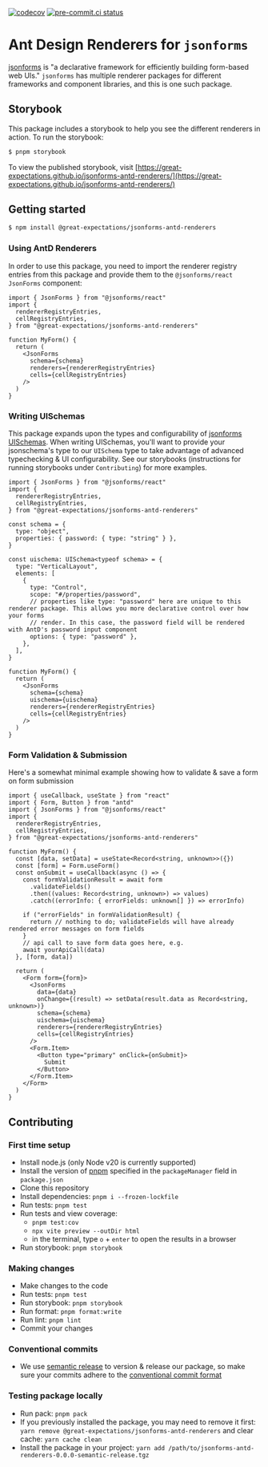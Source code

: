 [![codecov](https://codecov.io/gh/great-expectations/jsonforms-antd-renderers/graph/badge.svg?token=aDz1isILuA)](https://codecov.io/gh/great-expectations/jsonforms-antd-renderers)
[![pre-commit.ci status](https://results.pre-commit.ci/badge/github/great-expectations/jsonforms-antd-renderers/main.svg)](https://results.pre-commit.ci/latest/github/great-expectations/jsonforms-antd-renderers/main)

# Ant Design Renderers for `jsonforms`

[jsonforms](jsonforms.io) is "a declarative framework for efficiently building form-based web UIs." `jsonforms` has multiple renderer packages for different frameworks and component libraries, and this is one such package.

## Storybook

This package includes a storybook to help you see the different renderers in action. To run the storybook:

```bash
$ pnpm storybook
```

To view the published storybook, visit [https://great-expectations.github.io/jsonforms-antd-renderers/](https://great-expectations.github.io/jsonforms-antd-renderers/)

## Getting started

```bash
$ npm install @great-expectations/jsonforms-antd-renderers
```

### Using AntD Renderers

In order to use this package, you need to import the renderer registry entries from this package and provide them to the `@jsonforms/react` `JsonForms` component:

```tsx
import { JsonForms } from "@jsonforms/react"
import {
  rendererRegistryEntries,
  cellRegistryEntries,
} from "@great-expectations/jsonforms-antd-renderers"

function MyForm() {
  return (
    <JsonForms
      schema={schema}
      renderers={rendererRegistryEntries}
      cells={cellRegistryEntries}
    />
  )
}
```

### Writing UISchemas

This package expands upon the types and configurability of [jsonforms UISchemas](https://jsonforms.io/docs/uischema). When writing UISchemas, you'll want to provide your jsonschema's type to our `UISchema` type to take advantage of advanced typechecking & UI configurability. See our storybooks (instructions for running storybooks under `Contributing`) for more examples.

```tsx
import { JsonForms } from "@jsonforms/react"
import {
  rendererRegistryEntries,
  cellRegistryEntries,
} from "@great-expectations/jsonforms-antd-renderers"

const schema = {
  type: "object",
  properties: { password: { type: "string" } },
}

const uischema: UISchema<typeof schema> = {
  type: "VerticalLayout",
  elements: [
    {
      type: "Control",
      scope: "#/properties/password",
      // properties like type: "password" here are unique to this renderer package. This allows you more declarative control over how your forms
      // render. In this case, the password field will be rendered with AntD's password input component
      options: { type: "password" },
    },
  ],
}

function MyForm() {
  return (
    <JsonForms
      schema={schema}
      uischema={uischema}
      renderers={rendererRegistryEntries}
      cells={cellRegistryEntries}
    />
  )
}
```

### Form Validation & Submission

Here's a somewhat minimal example showing how to validate & save a form on form submission

```tsx
import { useCallback, useState } from "react"
import { Form, Button } from "antd"
import { JsonForms } from "@jsonforms/react"
import {
  rendererRegistryEntries,
  cellRegistryEntries,
} from "@great-expectations/jsonforms-antd-renderers"

function MyForm() {
  const [data, setData] = useState<Record<string, unknown>>({})
  const [form] = Form.useForm()
  const onSubmit = useCallback(async () => {
    const formValidationResult = await form
      .validateFields()
      .then((values: Record<string, unknown>) => values)
      .catch((errorInfo: { errorFields: unknown[] }) => errorInfo)

    if ("errorFields" in formValidationResult) {
      return // nothing to do; validateFields will have already rendered error messages on form fields
    }
    // api call to save form data goes here, e.g.
    await yourApiCall(data)
  }, [form, data])

  return (
    <Form form={form}>
      <JsonForms
        data={data}
        onChange={(result) => setData(result.data as Record<string, unknown>)}
        schema={schema}
        uischema={uischema}
        renderers={rendererRegistryEntries}
        cells={cellRegistryEntries}
      />
      <Form.Item>
        <Button type="primary" onClick={onSubmit}>
          Submit
        </Button>
      </Form.Item>
    </Form>
  )
}
```

## Contributing

### First time setup

- Install node.js (only Node v20 is currently supported)
- Install the version of [pnpm](https://pnpm.io/installation) specified in the `packageManager` field in `package.json`
- Clone this repository
- Install dependencies: `pnpm i --frozen-lockfile`
- Run tests: `pnpm test`
- Run tests and view coverage:
  - `pnpm test:cov`
  - `npx vite preview --outDir html`
  - in the terminal, type `o` + `enter` to open the results in a browser
- Run storybook: `pnpm storybook`

### Making changes

- Make changes to the code
- Run tests: `pnpm test`
- Run storybook: `pnpm storybook`
- Run format: `pnpm format:write`
- Run lint: `pnpm lint`
- Commit your changes

### Conventional commits

- We use [semantic release](https://github.com/semantic-release/semantic-release) to version & release our package, so make sure your commits adhere to the [conventional commit format](https://semantic-release.gitbook.io/semantic-release#commit-message-format)

### Testing package locally

- Run pack: `pnpm pack`
- If you previously installed the package, you may need to remove it first: `yarn remove @great-expectations/jsonforms-antd-renderers` and clear cache: `yarn cache clean`
- Install the package in your project: `yarn add /path/to/jsonforms-antd-renderers-0.0.0-semantic-release.tgz`
